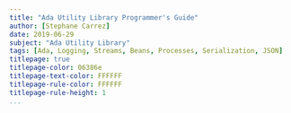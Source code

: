 ```yaml
---
title: "Ada Utility Library Programmer's Guide"
author: [Stephane Carrez]
date: 2019-06-29
subject: "Ada Utility Library"
tags: [Ada, Logging, Streams, Beans, Processes, Serialization, JSON]
titlepage: true
titlepage-color: 06386e
titlepage-text-color: FFFFFF
titlepage-rule-color: FFFFFF
titlepage-rule-height: 1
...
```

